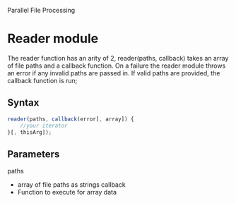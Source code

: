 Parallel File Processing

# Reader module
The reader function has an arity of 2, reader(paths, callback) takes an array of file paths and a callback function.
On a failure the reader module throws an error if any invalid paths are passed in.
If valid paths are provided, the callback function is run;

## Syntax
```javascript
reader(paths, callback(error[, array]) {
    //your iterator
}[, thisArg]);
```

## Parameters

paths
  - array of file paths as strings
callback
  - Function to execute for array data
